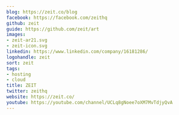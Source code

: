 ```yaml
---
blog: https://zeit.co/blog
facebook: https://facebook.com/zeithq
github: zeit
guide: https://github.com/zeit/art
images:
- zeit-ar21.svg
- zeit-icon.svg
linkedin: https://www.linkedin.com/company/16181286/
logohandle: zeit
sort: zeit
tags:
- hosting
- cloud
title: ZEIT
twitter: zeithq
website: https://zeit.co/
youtube: https://youtube.com/channel/UCLq8gNoee7oXM7MvTdjyQvA
---
```

